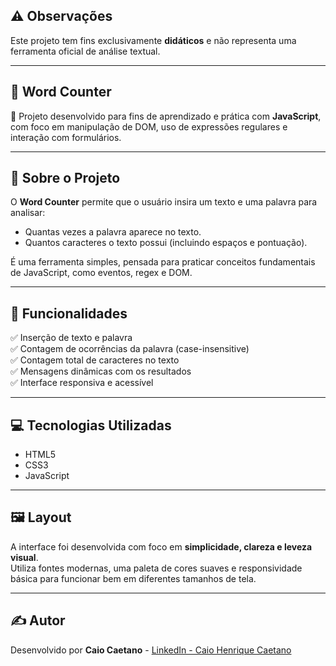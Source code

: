 ## ⚠️ Observações

Este projeto tem fins exclusivamente **didáticos** e não representa uma ferramenta oficial de análise textual.

---

## 💬 Word Counter

🔬 Projeto desenvolvido para fins de aprendizado e prática com **JavaScript**, com foco em manipulação de DOM, uso de expressões regulares e interação com formulários.

---

## 🧠 Sobre o Projeto

O **Word Counter** permite que o usuário insira um texto e uma palavra para analisar:

- Quantas vezes a palavra aparece no texto.
- Quantos caracteres o texto possui (incluindo espaços e pontuação).

É uma ferramenta simples, pensada para praticar conceitos fundamentais de JavaScript, como eventos, regex e DOM.

---

## 🔧 Funcionalidades

✅ Inserção de texto e palavra  
✅ Contagem de ocorrências da palavra (case-insensitive)  
✅ Contagem total de caracteres no texto  
✅ Mensagens dinâmicas com os resultados  
✅ Interface responsiva e acessível

---

## 💻 Tecnologias Utilizadas

- HTML5  
- CSS3  
- JavaScript

---

## 🖼️ Layout

A interface foi desenvolvida com foco em **simplicidade, clareza e leveza visual**.  
Utiliza fontes modernas, uma paleta de cores suaves e responsividade básica para funcionar bem em diferentes tamanhos de tela.

---

## ✍️ Autor

Desenvolvido por **Caio Caetano** - [LinkedIn - Caio Henrique Caetano](https://www.linkedin.com/in/caiohenriquecaetano/)
